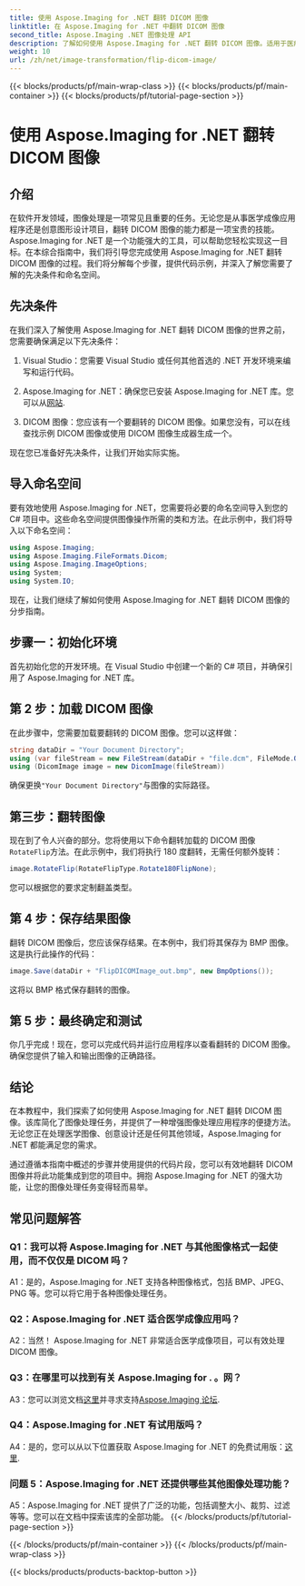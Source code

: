 ```yaml
---
title: 使用 Aspose.Imaging for .NET 翻转 DICOM 图像
linktitle: 在 Aspose.Imaging for .NET 中翻转 DICOM 图像
second_title: Aspose.Imaging .NET 图像处理 API
description: 了解如何使用 Aspose.Imaging for .NET 翻转 DICOM 图像。适用于医疗应用等的简单、高效的图像处理。
weight: 10
url: /zh/net/image-transformation/flip-dicom-image/
---
```


{{< blocks/products/pf/main-wrap-class >}}
{{< blocks/products/pf/main-container >}}
{{< blocks/products/pf/tutorial-page-section >}}

# 使用 Aspose.Imaging for .NET 翻转 DICOM 图像

## 介绍

在软件开发领域，图像处理是一项常见且重要的任务。无论您是从事医学成像应用程序还是创意图形设计项目，翻转 DICOM 图像的能力都是一项宝贵的技能。 Aspose.Imaging for .NET 是一个功能强大的工具，可以帮助您轻松实现这一目标。在本综合指南中，我们将引导您完成使用 Aspose.Imaging for .NET 翻转 DICOM 图像的过程。我们将分解每个步骤，提供代码示例，并深入了解您需要了解的先决条件和命名空间。

## 先决条件

在我们深入了解使用 Aspose.Imaging for .NET 翻转 DICOM 图像的世界之前，您需要确保满足以下先决条件：

1. Visual Studio：您需要 Visual Studio 或任何其他首选的 .NET 开发环境来编写和运行代码。

2.  Aspose.Imaging for .NET：确保您已安装 Aspose.Imaging for .NET 库。您可以从[网站](https://releases.aspose.com/imaging/net/).

3. DICOM 图像：您应该有一个要翻转的 DICOM 图像。如果您没有，可以在线查找示例 DICOM 图像或使用 DICOM 图像生成器生成一个。

现在您已准备好先决条件，让我们开始实际实施。

## 导入命名空间

要有效地使用 Aspose.Imaging for .NET，您需要将必要的命名空间导入到您的 C# 项目中。这些命名空间提供图像操作所需的类和方法。在此示例中，我们将导入以下命名空间：

```csharp
using Aspose.Imaging;
using Aspose.Imaging.FileFormats.Dicom;
using Aspose.Imaging.ImageOptions;
using System;
using System.IO;
```

现在，让我们继续了解如何使用 Aspose.Imaging for .NET 翻转 DICOM 图像的分步指南。

## 步骤一：初始化环境

首先初始化您的开发环境。在 Visual Studio 中创建一个新的 C# 项目，并确保引用了 Aspose.Imaging for .NET 库。

## 第 2 步：加载 DICOM 图像

在此步骤中，您需要加载要翻转的 DICOM 图像。您可以这样做：

```csharp
string dataDir = "Your Document Directory";
using (var fileStream = new FileStream(dataDir + "file.dcm", FileMode.Open, FileAccess.Read))
using (DicomImage image = new DicomImage(fileStream))
```

确保更换`"Your Document Directory"`与图像的实际路径。

## 第三步：翻转图像

现在到了令人兴奋的部分。您将使用以下命令翻转加载的 DICOM 图像`RotateFlip`方法。在此示例中，我们将执行 180 度翻转，无需任何额外旋转：

```csharp
image.RotateFlip(RotateFlipType.Rotate180FlipNone);
```

您可以根据您的要求定制翻盖类型。

## 第 4 步：保存结果图像

翻转 DICOM 图像后，您应该保存结果。在本例中，我们将其保存为 BMP 图像。这是执行此操作的代码：

```csharp
image.Save(dataDir + "FlipDICOMImage_out.bmp", new BmpOptions());
```

这将以 BMP 格式保存翻转的图像。

## 第 5 步：最终确定和测试

你几乎完成！现在，您可以完成代码并运行应用程序以查看翻转的 DICOM 图像。确保您提供了输入和输出图像的正确路径。

## 结论

在本教程中，我们探索了如何使用 Aspose.Imaging for .NET 翻转 DICOM 图像。该库简化了图像处理任务，并提供了一种增强图像处理应用程序的便捷方法。无论您正在处理医学图像、创意设计还是任何其他领域，Aspose.Imaging for .NET 都能满足您的需求。

通过遵循本指南中概述的步骤并使用提供的代码片段，您可以有效地翻转 DICOM 图像并将此功能集成到您的项目中。拥抱 Aspose.Imaging for .NET 的强大功能，让您的图像处理任务变得轻而易举。

## 常见问题解答

### Q1：我可以将 Aspose.Imaging for .NET 与其他图像格式一起使用，而不仅仅是 DICOM 吗？
A1：是的，Aspose.Imaging for .NET 支持各种图像格式，包括 BMP、JPEG、PNG 等。您可以将它用于各种图像处理任务。

### Q2：Aspose.Imaging for .NET 适合医学成像应用吗？
A2：当然！ Aspose.Imaging for .NET 非常适合医学成像项目，可以有效处理 DICOM 图像。

### Q3：在哪里可以找到有关 Aspose.Imaging for . 。网？
 A3：您可以浏览文档[这里](https://reference.aspose.com/imaging/net/)并寻求支持[Aspose.Imaging 论坛](https://forum.aspose.com/).

### Q4：Aspose.Imaging for .NET 有试用版吗？
 A4：是的，您可以从以下位置获取 Aspose.Imaging for .NET 的免费试用版：[这里](https://releases.aspose.com/).

### 问题 5：Aspose.Imaging for .NET 还提供哪些其他图像处理功能？
A5：Aspose.Imaging for .NET 提供了广泛的功能，包括调整大小、裁剪、过滤等等。您可以在文档中探索该库的全部功能。
{{< /blocks/products/pf/tutorial-page-section >}}

{{< /blocks/products/pf/main-container >}}
{{< /blocks/products/pf/main-wrap-class >}}

{{< blocks/products/products-backtop-button >}}

